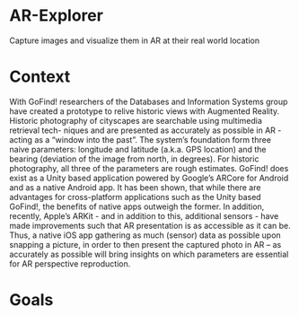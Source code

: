 # AR-Explorer
Capture images and visualize them in AR at their real world location

# Context
With GoFind! researchers of the Databases and Information Systems group have created a prototype to relive historic views with Augmented Reality. Historic photography of cityscapes are searchable using multimedia retrieval tech- niques and are presented as accurately as possible in AR - acting as a “window into the past”. The system’s foundation form three naive parameters: longitude and latitude (a.k.a. GPS location) and the bearing (deviation of the image from north, in degrees). For historic photography, all three of the parameters are rough estimates.
GoFind! does exist as a Unity based application powered by Google’s ARCore for Android and as a native Android app. It has been shown, that while there are advantages for cross-platform applications such as the Unity based GoFind!, the benefits of native apps outweigh the former. In addition, recently, Apple’s ARKit - and in addition to this, additional sensors - have made improvements such that AR presentation is as accessible as it can be.
Thus, a native iOS app gathering as much (sensor) data as possible upon snapping a picture, in order to then present the captured photo in AR – as accurately as possible will bring insights on which parameters are essential for AR perspective reproduction.

# Goals
